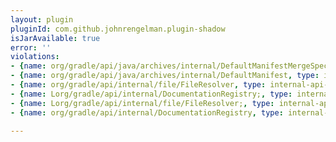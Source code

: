 ```yaml
---
layout: plugin
pluginId: com.github.johnrengelman.plugin-shadow
isJarAvailable: true
error: ''
violations:
- {name: org/gradle/api/java/archives/internal/DefaultManifestMergeSpec, type: internal-api-usage}
- {name: org/gradle/api/java/archives/internal/DefaultManifest, type: internal-api-usage}
- {name: org/gradle/api/internal/file/FileResolver, type: internal-api-usage}
- {name: Lorg/gradle/api/internal/DocumentationRegistry;, type: internal-api-usage}
- {name: Lorg/gradle/api/internal/file/FileResolver;, type: internal-api-usage}
- {name: org/gradle/api/internal/DocumentationRegistry, type: internal-api-usage}

---
```

